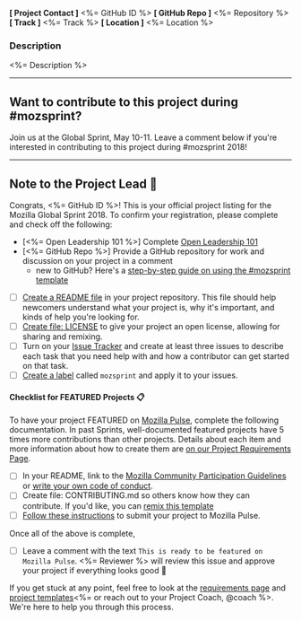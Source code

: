 <!--- Keep everything below and click 'Submit new issue'  --->

**[ Project Contact ]** <%= GitHub ID %>
**[ GitHub Repo ]** <%= Repository %>
**[ Track ]**  <%= Track %>
**[ Location ]** <%= Location %>

### Description
<%= Description %>
***

## Want to contribute to this project during #mozsprint?
Join us at the Global Sprint, May 10-11. Leave a comment below if you're interested in contributing to this project during #mozsprint 2018!

***

## Note to the Project Lead :tada:
Congrats, <%= GitHub ID %>! This is your official project listing for the Mozilla Global Sprint 2018. To confirm your registration, please complete and check off the following:

- [<%= Open Leadership 101 %>] Complete [Open Leadership 101](https://mozilla.teachable.com/p/open-leadership-101)
- [<%= GitHub Repo %>] Provide a GitHub repository for work and discussion on your project in a comment
  - new to GitHub?  Here's a [step-by-step guide on using the #mozsprint template](https://mozilla.github.io/global-sprint/project-lead-guide/templates/)
- [ ] [Create a README file](https://mozilla.github.io/open-leadership-training-series/articles/opening-your-project/write-a-great-project-readme/) in your project repository. This file should help newcomers understand what your project is, why it's important, and kinds of help you're looking for.
- [ ] [Create file: LICENSE](http://choosealicense.com/) to give your project an open license, allowing for sharing and remixing.
- [ ] Turn on your [Issue Tracker](https://mozilla.github.io/global-sprint/project-lead-guide/templates/#4-create-issues) and create at least three issues to describe each task that you need help with and how a contributor can get started on that task.
- [ ] [Create a label](https://mozilla.github.io/global-sprint/project-lead-guide/templates/#5-add-a-mozsprint-label) called `mozsprint` and apply it to your issues.

#### Checklist for FEATURED Projects :clipboard:
To have your project FEATURED on [Mozilla Pulse](http://mozillapulse.org/), complete the following documentation. In past Sprints, well-documented featured projects have 5 times more contributions than other projects. Details about each item and more information about how to create them are [on our Project Requirements Page](https://mozilla.github.io/global-sprint/project-lead-guide/project-requirements/).

* [ ] In your README, link to the [Mozilla Community Participation Guidelines](https://www.mozilla.org/en-US/about/governance/policies/participation/) or [write your own code of conduct](https://mozilla.github.io/open-leadership-training-series/articles/building-communities-of-contributors/write-a-code-of-conduct/).
* [ ] Create file: CONTRIBUTING.md so others know how they can contribute. If you'd like, you can [remix this template](https://github.com/acabunoc/mozsprint-repo-template/blob/master/CONTRIBUTING.md)
* [ ] [Follow these instructions](https://mozilla.github.io/global-sprint/project-lead-guide/featured-projects/) to submit your project to Mozilla Pulse.

Once all of the above is complete,
- [ ] Leave a comment with the text `This is ready to be featured on Mozilla Pulse`. <%= Reviewer %> will review this issue and approve your project if everything looks good :balloon:

If you get stuck at any point, feel free to look at the [requirements page](https://mozilla.github.io/global-sprint/project-lead-guide/project-requirements/) and [project templates](https://mozilla.github.io/global-sprint/project-lead-guide/templates/)<%= or reach out to your Project Coach, @coach %>. We're here to help you through this process.